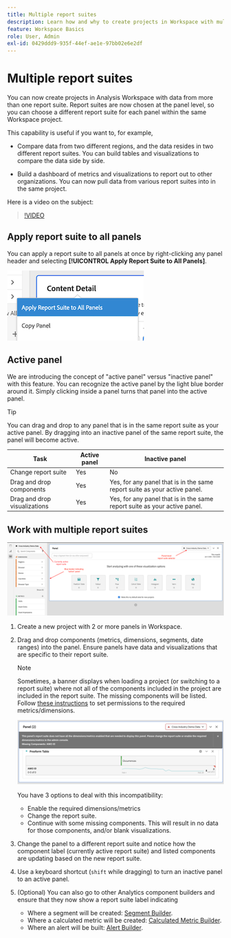 ```yaml
---
title: Multiple report suites
description: Learn how and why to create projects in Workspace with multiple report suites
feature: Workspace Basics
role: User, Admin
exl-id: 0429ddd9-935f-44ef-ae1e-97bb02e6e2df
---
```

# Multiple report suites

You can now create projects in Analysis Workspace with data from more than one report suite. Report suites are now chosen at the panel level, so you can choose a different report suite for each panel within the same Workspace project. 

This capability is useful if you want to, for example,

* Compare data from two different regions, and the data resides in two different report suites. You can build tables and visualizations to compare the data side by side.

* Build a dashboard of metrics and visualizations to report out to other organizations. You can now pull data from various report suites into in the same project.

Here is a video on the subject:

>[!VIDEO](https://video.tv.adobe.com/v/32843/?quality=12)

## Apply report suite to all panels

You can apply a report suite to all panels at once by right-clicking any panel header and selecting **[!UICONTROL Apply Report Suite to All Panels]**.

![](assets/apply-rs-all-panels.png)

## Active panel

We are introducing the concept of "active panel" versus "inactive panel" with this feature. You can recognize the active panel by the light blue border around it. Simply clicking inside a panel turns that panel into the active panel.

>[!TIP]
>You can drag and drop to any panel that is in the same report suite as your active panel. By dragging into an inactive panel of the same report suite, the panel will become active.

| Task | Active panel | Inactive panel |
| --- | --- | --- |
| Change report suite | Yes | No |
| Drag and drop components | Yes | Yes, for any panel that is in the same report suite as your active panel. |
| Drag and drop visualizations | Yes | Yes, for any panel that is in the same report suite as your active panel. |

## Work with multiple report suites

![](assets/mrs-ui.png)

1. Create a new project with 2 or more panels in Workspace.

1. Drag and drop components (metrics, dimensions, segments, date ranges) into the panel. Ensure panels have data and visualizations that are specific to their report suite.


    >[!NOTE]
    >Sometimes, a banner displays when loading a project (or switching to a report suite) where not all of the components included in the project are included in the report suite. The missing components will be listed. Follow [these instructions](/help/admin/admin-console/permissions/product-profile.md) to set permissions to the required metrics/dimensions.

    ![](assets/incompat-rs.png)

    You have 3 options to deal with this incompatibility:
    * Enable the required dimensions/metrics
    * Change the report suite.
    * Continue with some missing components. This will result in no data for those components, and/or blank visualizations.

1. Change the panel to a different report suite and notice how the component label (currently active report suite) and listed components are updating based on the new report suite.

1. Use a keyboard shortcut (`shift` while dragging) to turn an inactive panel to an active panel.

1. (Optional) You can also go to other Analytics component builders and ensure that they now show a report suite label indicating

    * Where a segment will be created: [Segment Builder](https://experienceleague.adobe.com/docs/analytics/components/segmentation/segmentation-workflow/seg-build.html).
    * Where a calculated metric will be created: [Calculated Metric Builder](https://experienceleague.adobe.com/docs/analytics/components/calculated-metrics/calcmetric-workflow/cm-build-metrics.html).
    * Where an alert will be built: [Alert Builder](https://experienceleague.adobe.com/docs/analytics/components/alerts/alert-builder.html).
